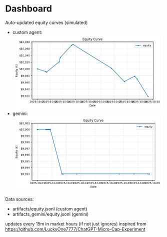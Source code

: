 # Dashboard

Auto-updated equity curves (simulated)

- custom agent: ![Equity Curve](artifacts/equity.png?v=e91faf3)
- gemini: ![Equity Curve (Gemini)](artifacts_gemini/equity.png?v=e91faf3)

Data sources:
- artifacts/equity.jsonl (custom agent)
- artifacts_gemini/equity.jsonl (gemini)

updates every 15m in market hours (if not just ignores)
inspired from https://github.com/LuckyOne7777/ChatGPT-Micro-Cap-Experiment